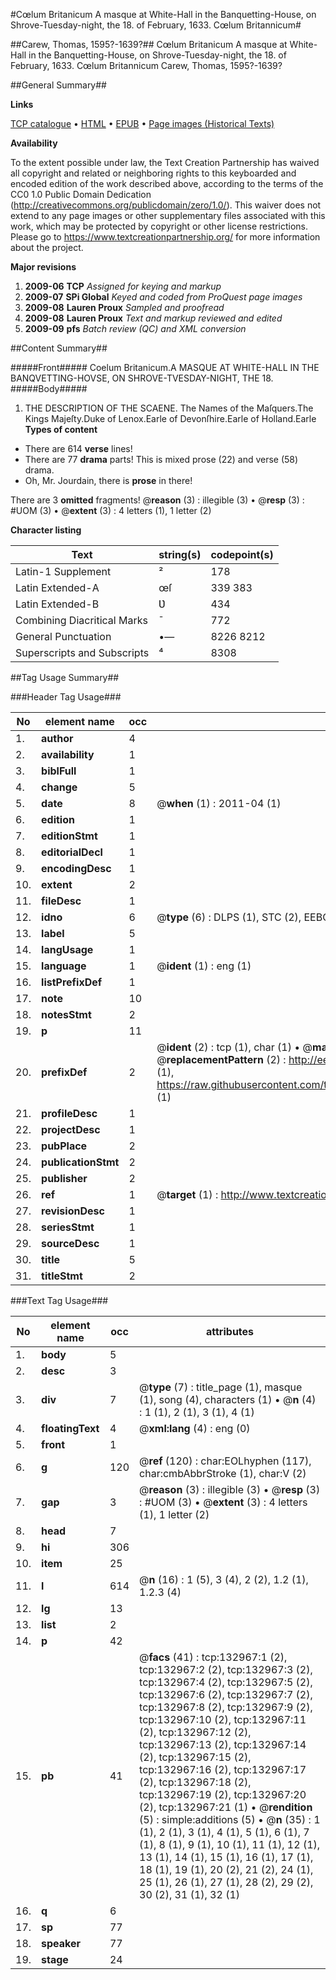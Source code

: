 #Cœlum Britanicum A masque at White-Hall in the Banquetting-House, on Shrove-Tuesday-night, the 18. of February, 1633. Cœlum Britannicum#

##Carew, Thomas, 1595?-1639?##
Cœlum Britanicum A masque at White-Hall in the Banquetting-House, on Shrove-Tuesday-night, the 18. of February, 1633.
Cœlum Britannicum
Carew, Thomas, 1595?-1639?

##General Summary##

**Links**

[TCP catalogue](http://www.ota.ox.ac.uk/tcp/)  • 
[HTML](http://tei.it.ox.ac.uk/tcp/Texts-HTML/free/A73/A73704.html)  • 
[EPUB](http://tei.it.ox.ac.uk/tcp/Texts-EPUB/free/A73/A73704.epub) • 
[Page images (Historical Texts)](https://historicaltexts.jisc.ac.uk/eebo-99898413e)

**Availability**

To the extent possible under law, the Text Creation Partnership has waived all copyright and related or neighboring rights to this keyboarded and encoded edition of the work described above, according to the terms of the CC0 1.0 Public Domain Dedication (http://creativecommons.org/publicdomain/zero/1.0/). This waiver does not extend to any page images or other supplementary files associated with this work, which may be protected by copyright or other license restrictions. Please go to https://www.textcreationpartnership.org/ for more information about the project.

**Major revisions**

1. __2009-06__ __TCP__ *Assigned for keying and markup*
1. __2009-07__ __SPi Global__ *Keyed and coded from ProQuest page images*
1. __2009-08__ __Lauren Proux__ *Sampled and proofread*
1. __2009-08__ __Lauren Proux__ *Text and markup reviewed and edited*
1. __2009-09__ __pfs__ *Batch review (QC) and XML conversion*

##Content Summary##

#####Front#####
Coelum Britanicum.A MASQUE AT WHITE-HALL IN THE BANQVETTING-HOVSE, ON SHROVE-TVESDAY-NIGHT, THE 18. 
#####Body#####

1. THE DESCRIPTION OF THE SCAENE.
The Names of the Maſquers.The Kings Majeſty.Duke of Lenox.Earle of Devonſhire.Earle of Holland.Earle
**Types of content**

  * There are 614 **verse** lines!
  * There are 77 **drama** parts! This is mixed prose (22) and verse (58) drama.
  * Oh, Mr. Jourdain, there is **prose** in there!

There are 3 **omitted** fragments! 
 @__reason__ (3) : illegible (3)  •  @__resp__ (3) : #UOM (3)  •  @__extent__ (3) : 4 letters (1), 1 letter (2)

**Character listing**


|Text|string(s)|codepoint(s)|
|---|---|---|
|Latin-1 Supplement|²|178|
|Latin Extended-A|œſ|339 383|
|Latin Extended-B|Ʋ|434|
|Combining             Diacritical Marks|̄|772|
|General Punctuation|•—|8226 8212|
|Superscripts             and Subscripts|⁴|8308|

##Tag Usage Summary##

###Header Tag Usage###

|No|element name|occ|attributes|
|---|---|---|---|
|1.|__author__|4||
|2.|__availability__|1||
|3.|__biblFull__|1||
|4.|__change__|5||
|5.|__date__|8| @__when__ (1) : 2011-04 (1)|
|6.|__edition__|1||
|7.|__editionStmt__|1||
|8.|__editorialDecl__|1||
|9.|__encodingDesc__|1||
|10.|__extent__|2||
|11.|__fileDesc__|1||
|12.|__idno__|6| @__type__ (6) : DLPS (1), STC (2), EEBO-CITATION (1), PROQUEST (1), VID (1)|
|13.|__label__|5||
|14.|__langUsage__|1||
|15.|__language__|1| @__ident__ (1) : eng (1)|
|16.|__listPrefixDef__|1||
|17.|__note__|10||
|18.|__notesStmt__|2||
|19.|__p__|11||
|20.|__prefixDef__|2| @__ident__ (2) : tcp (1), char (1)  •  @__matchPattern__ (2) : ([0-9\-]+):([0-9IVX]+) (1), (.+) (1)  •  @__replacementPattern__ (2) : http://eebo.chadwyck.com/downloadtiff?vid=$1&page=$2 (1), https://raw.githubusercontent.com/textcreationpartnership/Texts/master/tcpchars.xml#$1 (1)|
|21.|__profileDesc__|1||
|22.|__projectDesc__|1||
|23.|__pubPlace__|2||
|24.|__publicationStmt__|2||
|25.|__publisher__|2||
|26.|__ref__|1| @__target__ (1) : http://www.textcreationpartnership.org/docs/. (1)|
|27.|__revisionDesc__|1||
|28.|__seriesStmt__|1||
|29.|__sourceDesc__|1||
|30.|__title__|5||
|31.|__titleStmt__|2||


###Text Tag Usage###

|No|element name|occ|attributes|
|---|---|---|---|
|1.|__body__|5||
|2.|__desc__|3||
|3.|__div__|7| @__type__ (7) : title_page (1), masque (1), song (4), characters (1)  •  @__n__ (4) : 1 (1), 2 (1), 3 (1), 4 (1)|
|4.|__floatingText__|4| @__xml:lang__ (4) : eng (0)|
|5.|__front__|1||
|6.|__g__|120| @__ref__ (120) : char:EOLhyphen (117), char:cmbAbbrStroke (1), char:V (2)|
|7.|__gap__|3| @__reason__ (3) : illegible (3)  •  @__resp__ (3) : #UOM (3)  •  @__extent__ (3) : 4 letters (1), 1 letter (2)|
|8.|__head__|7||
|9.|__hi__|306||
|10.|__item__|25||
|11.|__l__|614| @__n__ (16) : 1 (5), 3 (4), 2 (2), 1.2 (1), 1.2.3 (4)|
|12.|__lg__|13||
|13.|__list__|2||
|14.|__p__|42||
|15.|__pb__|41| @__facs__ (41) : tcp:132967:1 (2), tcp:132967:2 (2), tcp:132967:3 (2), tcp:132967:4 (2), tcp:132967:5 (2), tcp:132967:6 (2), tcp:132967:7 (2), tcp:132967:8 (2), tcp:132967:9 (2), tcp:132967:10 (2), tcp:132967:11 (2), tcp:132967:12 (2), tcp:132967:13 (2), tcp:132967:14 (2), tcp:132967:15 (2), tcp:132967:16 (2), tcp:132967:17 (2), tcp:132967:18 (2), tcp:132967:19 (2), tcp:132967:20 (2), tcp:132967:21 (1)  •  @__rendition__ (5) : simple:additions (5)  •  @__n__ (35) : 1 (1), 2 (1), 3 (1), 4 (1), 5 (1), 6 (1), 7 (1), 8 (1), 9 (1), 10 (1), 11 (1), 12 (1), 13 (1), 14 (1), 15 (1), 16 (1), 17 (1), 18 (1), 19 (1), 20 (2), 21 (2), 24 (1), 25 (1), 26 (1), 27 (1), 28 (2), 29 (2), 30 (2), 31 (1), 32 (1)|
|16.|__q__|6||
|17.|__sp__|77||
|18.|__speaker__|77||
|19.|__stage__|24||
